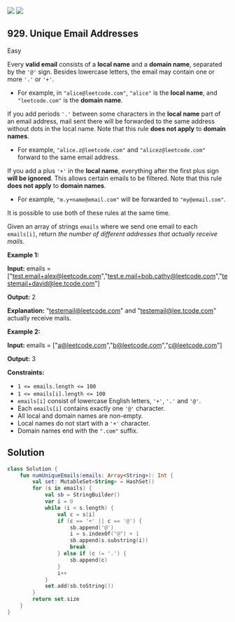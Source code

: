 [![](https://img.shields.io/github/stars/javadev/LeetCode-in-Kotlin?label=Stars&style=flat-square)](https://github.com/javadev/LeetCode-in-Kotlin)
[![](https://img.shields.io/github/forks/javadev/LeetCode-in-Kotlin?label=Fork%20me%20on%20GitHub%20&style=flat-square)](https://github.com/javadev/LeetCode-in-Kotlin/fork)

## 929\. Unique Email Addresses

Easy

Every **valid email** consists of a **local name** and a **domain name**, separated by the `'@'` sign. Besides lowercase letters, the email may contain one or more `'.'` or `'+'`.

*   For example, in `"alice@leetcode.com"`, `"alice"` is the **local name**, and `"leetcode.com"` is the **domain name**.

If you add periods `'.'` between some characters in the **local name** part of an email address, mail sent there will be forwarded to the same address without dots in the local name. Note that this rule **does not apply** to **domain names**.

*   For example, `"alice.z@leetcode.com"` and `"alicez@leetcode.com"` forward to the same email address.

If you add a plus `'+'` in the **local name**, everything after the first plus sign **will be ignored**. This allows certain emails to be filtered. Note that this rule **does not apply** to **domain names**.

*   For example, `"m.y+name@email.com"` will be forwarded to `"my@email.com"`.

It is possible to use both of these rules at the same time.

Given an array of strings `emails` where we send one email to each `emails[i]`, return _the number of different addresses that actually receive mails_.

**Example 1:**

**Input:** emails = ["test.email+alex@leetcode.com","test.e.mail+bob.cathy@leetcode.com","testemail+david@lee.tcode.com"]

**Output:** 2

**Explanation:** "testemail@leetcode.com" and "testemail@lee.tcode.com" actually receive mails.

**Example 2:**

**Input:** emails = ["a@leetcode.com","b@leetcode.com","c@leetcode.com"]

**Output:** 3

**Constraints:**

*   `1 <= emails.length <= 100`
*   `1 <= emails[i].length <= 100`
*   `emails[i]` consist of lowercase English letters, `'+'`, `'.'` and `'@'`.
*   Each `emails[i]` contains exactly one `'@'` character.
*   All local and domain names are non-empty.
*   Local names do not start with a `'+'` character.
*   Domain names end with the `".com"` suffix.

## Solution

```kotlin
class Solution {
    fun numUniqueEmails(emails: Array<String>): Int {
        val set: MutableSet<String> = HashSet()
        for (s in emails) {
            val sb = StringBuilder()
            var i = 0
            while (i < s.length) {
                val c = s[i]
                if (c == '+' || c == '@') {
                    sb.append('@')
                    i = s.indexOf("@") + 1
                    sb.append(s.substring(i))
                    break
                } else if (c != '.') {
                    sb.append(c)
                }
                i++
            }
            set.add(sb.toString())
        }
        return set.size
    }
}
```